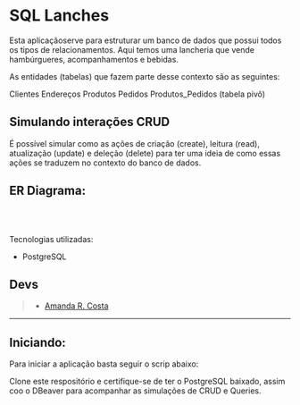 # SQL Lanches

Esta aplicaçãoserve para estruturar um banco de dados que possui todos os tipos de relacionamentos. Aqui temos uma lancheria que vende hambúrgueres, acompanhamentos e bebidas.

As entidades (tabelas) que fazem parte desse contexto são as seguintes:

Clientes
Endereços
Produtos
Pedidos
Produtos_Pedidos (tabela pivô)

 ## **Simulando interações CRUD**

 É possível simular como as ações de criação (create), leitura (read), atualização (update) e deleção (delete) para ter uma ideia de como essas ações se traduzem no contexto do banco de dados.

 ## <strong>ER Diagrama: </strong>
 <br><br>


 Tecnologias utilizadas:

 - PostgreSQL
 
 ## **Devs**

 > - [Amanda R. Costa](https://www.linkedin.com/in/amanda-fullstack/)

---


## Iniciando:

Para iniciar a aplicação basta seguir o scrip abaixo:

Clone este respositório e certifique-se de ter o PostgreSQL baixado, assim coo o DBeaver para acompanhar as simulações de CRUD e Queries.

<br>
